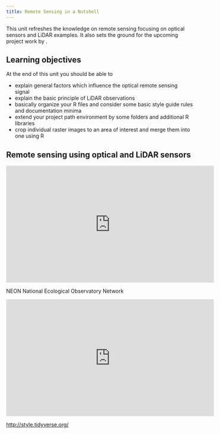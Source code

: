```yaml
---
title: Remote Sensing in a Nutshell
---
```


This unit refreshes the knowledge on remote sensing focusing on optical sensors and LiDAR examples. It also sets the ground for the upcoming project work by .

## Learning objectives
At the end of this unit you should be able to
* explain general factors which influence the optical remote sensing signal
* explain the basic principle of LiDAR observations
* basically organize your R files and consider some basic style guide rules and documentation minima
* extend your project path environment by some folders and additional R libraries
* crop individual raster images to an area of interest and merge them into one using R


## Remote sensing using optical and LiDAR sensors

<iframe width="560" height="315" src="https://www.youtube-nocookie.com/embed/3iaFzafWJQE" frameborder="0" allow="autoplay; encrypted-media" allowfullscreen></iframe>

NEON National Ecological Observatory Network 


<iframe width="560" height="315" src="https://www.youtube-nocookie.com/embed/EYbhNSUnIdU" frameborder="0" allow="autoplay; encrypted-media" allowfullscreen></iframe>

http://style.tidyverse.org/